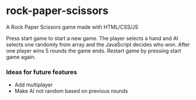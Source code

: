 # rock-paper-scissors
A Rock Paper Scissors game made with HTML/CSS/JS

Press start game to start a new game. The player selects a hand and AI selects one randomly from array and the JavaScript decides who won. After one player wins 5 rounds the game ends. Restart game by pressing start game again.

### Ideas for future features

- Add multiplayer
- Make AI not random based on previous rounds
